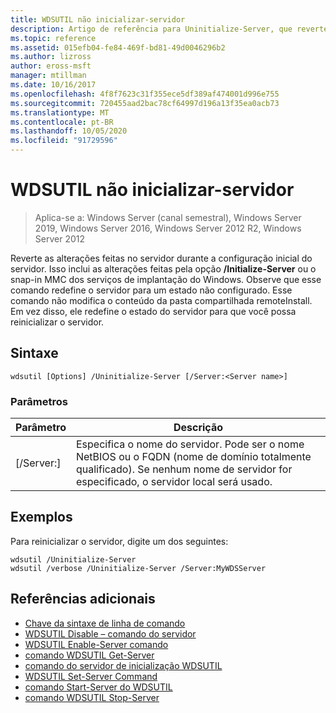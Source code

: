```yaml
---
title: WDSUTIL não inicializar-servidor
description: Artigo de referência para Uninitialize-Server, que reverte as alterações feitas no servidor durante a configuração inicial do servidor.
ms.topic: reference
ms.assetid: 015efb04-fe84-469f-bd81-49d0046296b2
ms.author: lizross
author: eross-msft
manager: mtillman
ms.date: 10/16/2017
ms.openlocfilehash: 4f8f7623c31f355ece5df389af474001d996e755
ms.sourcegitcommit: 720455aad2bac78cf64997d196a13f35ea0acb73
ms.translationtype: MT
ms.contentlocale: pt-BR
ms.lasthandoff: 10/05/2020
ms.locfileid: "91729596"
---
```

# <a name="wdsutil-uninitialize-server"></a>WDSUTIL não inicializar-servidor

> Aplica-se a: Windows Server (canal semestral), Windows Server 2019, Windows Server 2016, Windows Server 2012 R2, Windows Server 2012

Reverte as alterações feitas no servidor durante a configuração inicial do servidor. Isso inclui as alterações feitas pela opção **/Initialize-Server** ou o snap-in MMC dos serviços de implantação do Windows. Observe que esse comando redefine o servidor para um estado não configurado. Esse comando não modifica o conteúdo da pasta compartilhada remoteInstall. Em vez disso, ele redefine o estado do servidor para que você possa reinicializar o servidor.

## <a name="syntax"></a>Sintaxe
```
wdsutil [Options] /Uninitialize-Server [/Server:<Server name>]
```
### <a name="parameters"></a>Parâmetros
|Parâmetro|Descrição|
|-------|--------|
|[/Server:<Server name>]|Especifica o nome do servidor. Pode ser o nome NetBIOS ou o FQDN (nome de domínio totalmente qualificado). Se nenhum nome de servidor for especificado, o servidor local será usado.|
## <a name="examples"></a>Exemplos
Para reinicializar o servidor, digite um dos seguintes:
```
wdsutil /Uninitialize-Server
wdsutil /verbose /Uninitialize-Server /Server:MyWDSServer
```
## <a name="additional-references"></a>Referências adicionais
- [Chave da sintaxe de linha de comando](command-line-syntax-key.md)
- [WDSUTIL Disable – comando do servidor](wdsutil-disable-server.md)
- [WDSUTIL Enable-Server comando](wdsutil-enable-server.md)
- [comando WDSUTIL Get-Server](wdsutil-get-server.md)
- [comando do servidor de inicialização WDSUTIL](wdsutil-initialize-server.md)
- [WDSUTIL Set-Server Command](wdsutil-set-server.md)
- [comando Start-Server do WDSUTIL](wdsutil-start-server.md)
- [comando WDSUTIL Stop-Server](wdsutil-stop-server.md)
